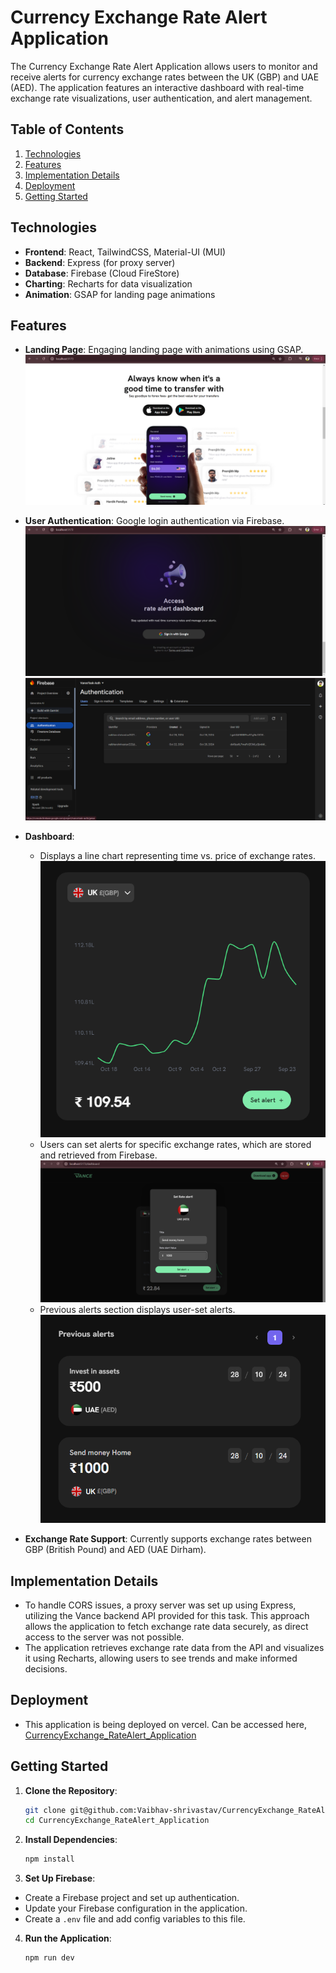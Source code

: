 # Currency Exchange Rate Alert Application

The Currency Exchange Rate Alert Application allows users to monitor and receive alerts for currency exchange rates between the UK (GBP) and UAE (AED). The application features an interactive dashboard with real-time exchange rate visualizations, user authentication, and alert management.

## Table of Contents

1. [Technologies](#technologies)
2. [Features](#features)
3. [Implementation Details](#implementation-details)
4. [Deployment](#deployment)
5. [Getting Started](#getting-started)


## Technologies
- **Frontend**: React, TailwindCSS, Material-UI (MUI)
- **Backend**: Express (for proxy server)
- **Database**: Firebase (Cloud FireStore)
- **Charting**: Recharts for data visualization
- **Animation**: GSAP for landing page animations

## Features
- **Landing Page**: Engaging landing page with animations using GSAP.
![Landing Page Screenshot](./src/media/Readme/Landing_Page.png)
- **User Authentication**: Google login authentication via Firebase.
![Landing Page Screenshot](./src/media/Readme/Auth_Screen.png)
![Firebase Auth Screenshot](./src/media/Readme/Firebase_Authentication.png)

- **Dashboard**: 
  - Displays a line chart representing time vs. price of exchange rates.
  ![Line Chart Screenshot](./src/media/Readme/LineChart.png)
  - Users can set alerts for specific exchange rates, which are stored and retrieved from Firebase.
  ![SetAlert Modal Screenshot](./src/media/Readme/RateAlert.png)
  - Previous alerts section displays user-set alerts.
  ![Previous Alerts Screenshot](./src/media/Readme/AlertHistory.png)
- **Exchange Rate Support**: Currently supports exchange rates between GBP (British Pound) and AED (UAE Dirham).

## Implementation Details
- To handle CORS issues, a proxy server was set up using Express, utilizing the Vance backend API provided for this task. This approach allows the application to fetch exchange rate data securely, as direct access to the server was not possible.
- The application retrieves exchange rate data from the API and visualizes it using Recharts, allowing users to see trends and make informed decisions.

## Deployment
- This application is being deployed on vercel. Can be accessed here,
[CurrencyExchange_RateAlert_Application](https://google.com)

## Getting Started
1. **Clone the Repository**:
   ```bash
   git clone git@github.com:Vaibhav-shrivastav/CurrencyExchange_RateAlert_Application.git
   cd CurrencyExchange_RateAlert_Application
   ```
2. **Install Dependencies**:
    ```bash
    npm install
    ```
3. **Set Up Firebase**:
- Create a Firebase project and set up authentication.
- Update your Firebase configuration in the application.
- Create a ```.env``` file and add config variables to this file. 

4. **Run the Application**:
    ```bash
    npm run dev
    ```
